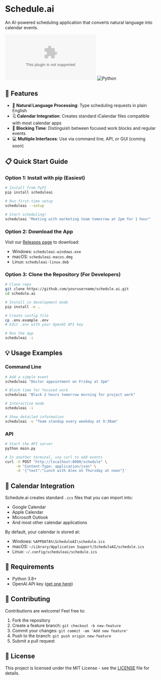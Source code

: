 # Schedule.ai

An AI-powered scheduling application that converts natural language into calendar events.

![License](https://img.shields.io/github/license/yourusername/schedule.ai)
![Python](https://img.shields.io/badge/python-3.8+-blue.svg)

## 🌟 Features

- 📝 **Natural Language Processing**: Type scheduling requests in plain English
- 🗓️ **Calendar Integration**: Creates standard iCalendar files compatible with most calendar apps
- 🚫 **Blocking Time**: Distinguish between focused work blocks and regular events
- 💻 **Multiple Interfaces**: Use via command line, API, or GUI (coming soon)

## 📋 Quick Start Guide

### Option 1: Install with pip (Easiest)

```bash
# Install from PyPI
pip install scheduleai

# Run first-time setup
scheduleai --setup

# Start scheduling!
scheduleai "Meeting with marketing team tomorrow at 2pm for 1 hour"
```

### Option 2: Download the App

Visit our [Releases page](https://github.com/yourusername/schedule.ai/releases) to download:
- Windows: `scheduleai-windows.exe`
- macOS: `scheduleai-macos.dmg`
- Linux: `scheduleai-linux.deb`

### Option 3: Clone the Repository (For Developers)

```bash
# Clone repo
git clone https://github.com/yourusername/schedule.ai.git
cd schedule.ai

# Install in development mode
pip install -e .

# Create config file
cp .env.example .env
# Edit .env with your OpenAI API key

# Run the app
scheduleai -i
```

## 💡 Usage Examples

### Command Line

```bash
# Add a simple event
scheduleai "Doctor appointment on Friday at 3pm"

# Block time for focused work
scheduleai "Block 2 hours tomorrow morning for project work"

# Interactive mode
scheduleai -i

# Show detailed information
scheduleai -v "Team standup every weekday at 9:30am"
```

### API

```bash
# Start the API server
python main.py

# In another terminal, use curl to add events
curl -X POST "http://localhost:8000/schedule" \
     -H "Content-Type: application/json" \
     -d '{"text":"Lunch with Alex on Thursday at noon"}'
```

## 📅 Calendar Integration

Schedule.ai creates standard `.ics` files that you can import into:
- Google Calendar
- Apple Calendar
- Microsoft Outlook
- And most other calendar applications

By default, your calendar is stored at:
- Windows: `%APPDATA%\ScheduleAI\schedule.ics`
- macOS: `~/Library/Application Support/ScheduleAI/schedule.ics`
- Linux: `~/.config/scheduleai/schedule.ics`

## 🔑 Requirements

- Python 3.8+
- OpenAI API key ([get one here](https://platform.openai.com/api-keys))

## 🤝 Contributing

Contributions are welcome! Feel free to:
1. Fork the repository
2. Create a feature branch: `git checkout -b new-feature`
3. Commit your changes: `git commit -am 'Add new feature'`
4. Push to the branch: `git push origin new-feature`
5. Submit a pull request

## 📜 License

This project is licensed under the MIT License - see the [LICENSE](LICENSE) file for details.